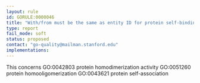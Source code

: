 ```yaml
---
layout: rule
id: GORULE:0000046
title: "With/from must be the same as entity ID for protein self-binding annotations"
type: report
fail_mode: soft
status: proposed
contact: "go-quality@mailman.stanford.edu"
implementations:
---
```


This concerns 
GO:0042803 protein homodimerization activity
GO:0051260 protein homooligomerization
GO:0043621 protein self-association
